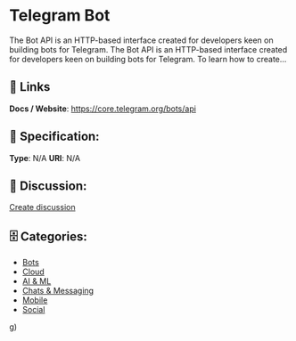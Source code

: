 # Telegram Bot


The Bot API is an HTTP-based interface created for developers keen on building bots for Telegram. The Bot API is an HTTP-based interface created for developers keen on building bots for Telegram. 
To learn how to create…

##  🔗 Links
**Docs / Website**: https://core.telegram.org/bots/api

## 🧬 Specification:
**Type**: N/A
**URI**: N/A

## 💬 Discussion:
[Create discussion](https://github.com/apis-list/apis-list/discussions/new)

## 🗄️ Categories:
- [Bots](https://github.com/apis-list/apis-list#bots)
- [Cloud](https://github.com/apis-list/apis-list#cloud)
- [AI & ML](https://github.com/apis-list/apis-list#ai--ml)
- [Chats & Messaging](https://github.com/apis-list/apis-list#chats--messaging)
- [Mobile](https://github.com/apis-list/apis-list#mobile)
- [Social](https://github.com/apis-list/apis-list#social)



g)







